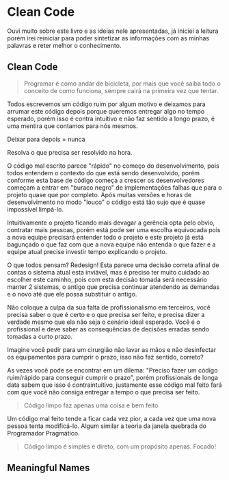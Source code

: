 # Clean Code

Ouvi muito sobre este livro e as ideias nele apresentadas, já iniciei a leitura porém irei reiniciar para poder sintetizar as informações com as minhas palavras e reter melhor o conhecimento.

## Clean Code

> Programar é como andar de bicicleta, por mais que você saiba todo o conceito de como funciona, sempre cairá na primeira vez que tentar.

Todos escrevemos um código ruim por algum motivo e deixamos para arrumar este código depois porque queremos entregar algo no tempo esperado, porém isso é contra intuitivo e não faz sentido a longo prazo, é uma mentira que contamos para nós mesmos.

Deixar para depois = nunca

Resolva o que precisa ser resolvido na hora.

O código mal escrito parece "rápido" no começo do desenvolvimento, pois todos entendem o contexto do que está sendo desenvolvido, porém conforme esta base de código começa a crescer os desenvolvedores começam a entrar em "buraco negro" de implementações falhas que para o projeto quase que por completo. Após muitas versões e horas de desenvolvimento no modo "louco" o código está tão sujo que é quase impossível limpá-lo.

Intuitivamente o projeto ficando mais devagar a gerência opta pelo obvio, contratar mais pessoas, porém está pode ser uma escolha equivocada pois a nova equipe precisará entender todo o projeto e este projeto já está bagunçado o que faz com que a nova equipe não entenda o que fazer e a equipe atual precise investir tempo explicando o projeto.

O que todos pensam? Redesign! Esta parece uma decisão correta afinal de contas o sistema atual esta inviável, mas é preciso ter muito cuidado ao escolher este caminho, pois com esta decisão tomada será necessário manter 2 sistemas, o antigo que precisa continuar atendendo as demandas e o novo até que ele possa substituir o antigo.

Não coloque a culpa da sua falta de profissionalismo em terceiros, você precisa saber o que é certo e o que precisa ser feito, e precisa dizer a verdade mesmo que ela não seja o cenário ideal esperado. Você é o profissional e deve saber as consequências de decisões erradas sendo tomadas a curto prazo.

Imagine você pedir para um cirurgião não lavar as mãos e não desinfectar os equipamentos para cumprir o prazo, isso não faz sentido, correto?

As vezes você pode se encontrar em um dilema:
"Preciso fazer um código ruim/rápido para conseguir cumprir o prazo", porém profissionais de longa data sabem que isso é contraintuitivo, justamente esse código mal feito fará com que você não consiga entregar a tempo o que precisa ser feito.

> Código limpo faz apenas uma coisa e bem feito

Um código mal feito tende a ficar cada vez pior, a cada vez que uma nova pessoa tenta modificá-lo. Algum similar a teoria da janela quebrada do Programador Pragmático.

> Código limpo é simples e direto, com um propósito apenas. Focado!

## Meaningful Names
